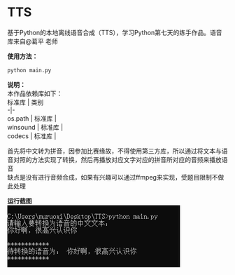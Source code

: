 # TTS
基于Python的本地离线语音合成（TTS），学习Python第七天的练手作品。语音库来自@葛平 老师  
  
**使用方法：**  
```python
python main.py
```
  
**说明：**  
本作品依赖库如下：  
标准库 | 类别  
-|-  
os.path | 标准库 |  
winsound | 标准库 |  
codecs | 标准库 |  
  
首先将中文转为拼音，因参加比赛缘故，不得使用第三方库，所以通过将文本与语音对照的方法实现了转换，然后再播放对应文字对应的拼音所对应的音频来播放语音  
缺点是没有进行音频合成，如果有兴趣可以通过ffmpeg来实现，受题目限制不做此处理  
  
**运行截图**  
![效果展示](https://github.com/muruoxi2018/TTS/blob/master/1.png)